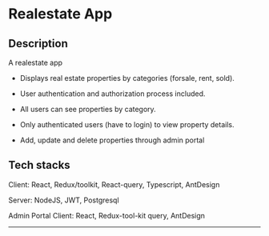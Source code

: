 
# Realestate App

## Description
A realestate app

- Displays real estate properties by categories (forsale, rent, sold).

- User authentication and authorization process included.

- All users can see properties by category.

- Only authenticated users (have to login) to view property details.

- Add, update and delete properties through admin portal

## Tech stacks
Client: React, Redux/toolkit, React-query, Typescript, AntDesign

Server: NodeJS, JWT, Postgresql

Admin Portal Client: React, Redux-tool-kit query, AntDesign

---
